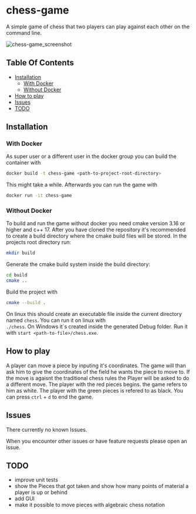 # chess-game

A simple game of chess that two players can play against each other on the command line.

![chess-game_screenshot](https://github.com/user-attachments/assets/9731ac26-89d6-4ba5-a7b5-65c47964ea60)

## Table Of Contents
  * [Installation](#installation)
    + [With Docker](#with-docker)
    + [Without Docker](#without-docker)
  * [How to play](#how-to-play)
  * [Issues](#issues)
  * [TODO](#todo)


## Installation

### With Docker
As super user or a different user in the docker group you can build the container with 
```bash
docker build -t chess-game <path-to-project-root-directory>
```
This might take a while. Afterwards you can run the game with 
```bash
docker run -it chess-game
```

### Without Docker
To build and run the game without docker you need cmake version 3.16 or higher and c++ 17.
After you have cloned the repository it's recommended to create a build directory where the cmake build files will be stored. In the projects root directory run:
```bash 
mkdir build
```
Generate the cmake build system inside the build directory:
```bash
cd build
cmake ..
```
Build the project with
```bash
cmake --build .
```
 On linux this should create an executable file inside the current directory named ```chess```. You can run it on linux with \
 ```./chess```. On Windows it`s created inside the generated Debug folder. Run it with ```start <path-to-file>/chess.exe```.

 ## How to play
A player can move a piece by inputing it's coordinates. The game will than ask him to give the coordinates of the field he wants the piece to move to. If the move is agaisnt the traditional chess rules the Player will be asked to do a different move.
The player with the red pieces begins. the game refers to him as white. The player with the green pieces is refered to as black. You can press `ctrl` + `d` to end the game.
 
## Issues
There currently no known Issues.

When you encounter other issues or have feature requests please open an issue.

## TODO
- improve unit tests
- show the Pieces that got taken and show how many points of material a player is up or behind
- add GUI
- make it possible to move pieces with algebraic chess notation
